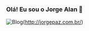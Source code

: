 ### Olá! Eu sou o Jorge Alan  👋


![Blog](https://img.shields.io/website?label=jorgepaz.com.br&style=for-the-badge&url=http://jorgepaz.com.br/)(http://jorgepaz.com.br/)
